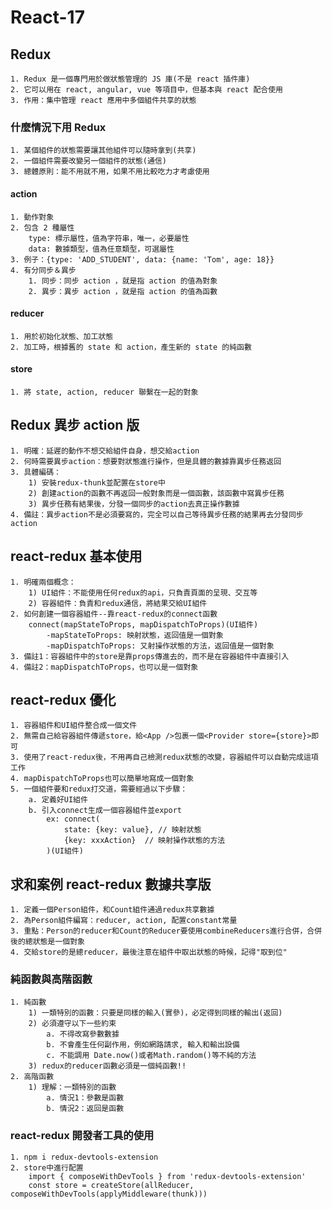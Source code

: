 # React-17

## Redux

    1. Redux 是一個專門用於做狀態管理的 JS 庫(不是 react 插件庫)
    2. 它可以用在 react, angular, vue 等項目中，但基本與 react 配合使用
    3. 作用：集中管理 react 應用中多個組件共享的狀態

### 什麼情況下用 Redux

    1. 某個組件的狀態需要讓其他組件可以隨時拿到(共享)
    2. 一個組件需要改變另一個組件的狀態(通信)
    3. 總體原則：能不用就不用，如果不用比較吃力才考慮使用

#### action

    1. 動作對象
    2. 包含 2 種屬性
        type: 標示屬性，值為字符串，唯一，必要屬性
        data: 數據類型，值為任意類型，可選屬性
    3. 例子：{type: 'ADD_STUDENT', data: {name: 'Tom', age: 18}}
    4. 有分同步＆異步
        1. 同步：同步 action ，就是指 action 的值為對象
        2. 異步：異步 action ，就是指 action 的值為函數

#### reducer

    1. 用於初始化狀態、加工狀態
    2. 加工時，根據舊的 state 和 action，產生新的 state 的純函數

#### store

    1. 將 state, action, reducer 聯繫在一起的對象

## Redux 異步 action 版

    1. 明確：延遲的動作不想交給組件自身，想交給action
    2. 何時需要異步action：想要對狀態進行操作，但是具體的數據靠異步任務返回
    3. 具體編碼：
        1) 安裝redux-thunk並配置在store中
        2) 創建action的函數不再返回一般對象而是一個函數，該函數中寫異步任務
        3) 異步任務有結果後，分發一個同步的action去真正操作數據
    4. 備註：異步action不是必須要寫的，完全可以自己等待異步任務的結果再去分發同步action

## react-redux 基本使用

    1. 明確兩個概念：
        1) UI組件：不能使用任何redux的api，只負責頁面的呈現、交互等
        2) 容器組件：負責和redux通信，將結果交給UI組件
    2. 如何創建一個容器組件--靠react-redux的connect函數
        connect(mapStateToProps, mapDispatchToProps)(UI組件)
            -mapStateToProps: 映射狀態，返回值是一個對象
            -mapDispatchToProps: 又射操作狀態的方法，返回值是一個對象
    3. 備註1：容器組件中的store是靠props傳進去的，而不是在容器組件中直接引入
    4. 備註2：mapDispatchToProps，也可以是一個對象

## react-redux 優化

    1. 容器組件和UI組件整合成一個文件
    2. 無需自己給容器組件傳遞store，給<App />包裹一個<Provider store={store}>即可
    3. 使用了react-redux後，不用再自己檢測redux狀態的改變，容器組件可以自動完成這項工作
    4. mapDispatchToProps也可以簡單地寫成一個對象
    5. 一個組件要和redux打交道，需要經過以下步驟：
        a. 定義好UI組件
        b. 引入connect生成一個容器組件並export
            ex: connect(
                state: {key: value}, // 映射狀態
                {key: xxxAction}  // 映射操作狀態的方法
            )(UI組件)

## 求和案例 react-redux 數據共享版

    1. 定義一個Person組件，和Count組件通過redux共享數據
    2. 為Person組件編寫：reducer, action, 配置constant常量
    3. 重點：Person的reducer和Count的Reducer要使用combineReducers進行合併，合併後的總狀態是一個對象
    4. 交給store的是總reducer，最後注意在組件中取出狀態的時候，記得"取到位"

### 純函數與高階函數

    1. 純函數
        1) 一類特別的函數：只要是同樣的輸入(實參)，必定得到同樣的輸出(返回)
        2) 必須遵守以下一些約束
            a. 不得改寫參數數據
            b. 不會產生任何副作用，例如網路請求, 輸入和輸出設備
            c. 不能調用 Date.now()或者Math.random()等不純的方法
        3) redux的reducer函數必須是一個純函數!!
    2. 高階函數
        1) 理解：一類特別的函數
            a. 情況1：參數是函數
            b. 情況2：返回是函數

### react-redux 開發者工具的使用

    1. npm i redux-devtools-extension
    2. store中進行配置
        import { composeWithDevTools } from 'redux-devtools-extension'
        const store = createStore(allReducer, composeWithDevTools(applyMiddleware(thunk)))
